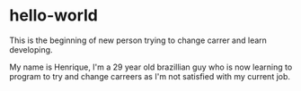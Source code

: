 # hello-world
This is the beginning of new person trying to change carrer and learn developing.

My name is Henrique, I'm a 29 year old brazillian guy who is now learning to program to try and change carreers as I'm not satisfied with my current job.
